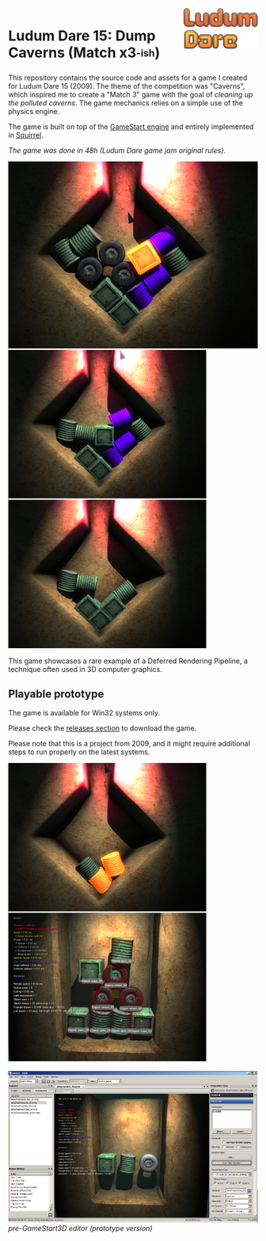 <img src="img/ld-logo.png" align="right" width="150"/>

# Ludum Dare 15: Dump Caverns (Match x3<sub><sup>-ish</sup></sub>) 

This repository contains the source code and assets for a game I created for Ludum Dare 15 (2009). The theme of the competition was "Caverns", which inspired me to create a "Match 3" game with the goal of _cleaning up the polluted caverns_. The game mechanics relies on a simple use of the physics engine.

The game is built on top of the [GameStart engine](https://www.youtube.com/@GameStart3D/videos) and entirely implemented in [Squirrel](https://github.com/albertodemichelis/squirrel).

_The game was done in 48h (Ludum Dare game jam original rules)._

![Screenshot](img/game-000.png)<br>
![Screenshot](img/game-001.png)
![Screenshot](img/game-002.png)<br>

This game showcases a rare example of a Deferred Rendering Pipeline, a technique often used in 3D computer graphics.

## Playable prototype 

The game is available for Win32 systems only.

Please check the [releases section](https://github.com/astrofra/ld15-dump-caverns/releases) to download the game.

Please note that this is a project from 2009, and it might require additional steps to run properly on the latest systems. 

![Screenshot](img/game-003.png)
![Editor view](img/setup.png)<br>
<br>
[![GameStart3D editor prototype](img/nedit-screenshot_thumb.png)](img/nedit-screenshot.png)<br>
_pre-GameStart3D editor (prototype version)_
